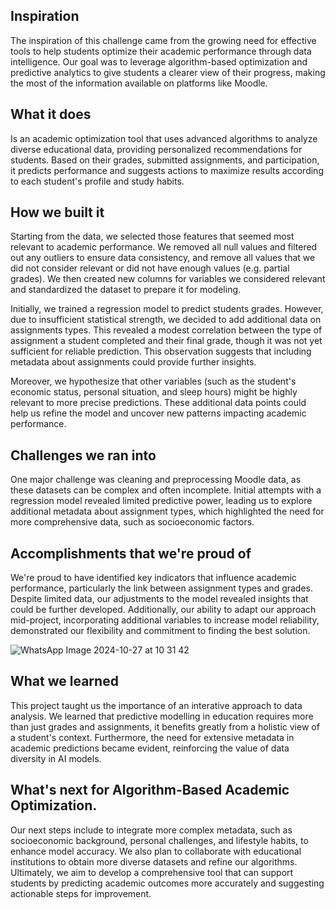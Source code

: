 ## Inspiration
The inspiration of this challenge came from the growing need for effective tools to help students optimize their academic performance through data intelligence. Our goal was to leverage algorithm-based optimization and predictive analytics to give students a clearer view of their progress, making the most of the information available on platforms like Moodle. 

## What it does
Is an academic optimization tool that uses advanced algorithms to analyze diverse educational data, providing personalized recommendations for students. Based on their grades, submitted assignments, and participation, it predicts performance and suggests actions to maximize results according to each student's profile and study habits. 

## How we built it

Starting from the data, we selected those features that seemed most relevant to academic performance. We removed all null values and filtered out any outliers to ensure data consistency, and remove all values that we did not consider relevant or did not have enough values (e.g. partial grades). We then created new columns for variables we considered relevant and standardized the dataset to prepare it for modeling. 

Initially, we trained a regression model to predict students grades. However, due to insufficient statistical strength, we decided to add additional data on assignments types. This revealed a modest correlation between the type of assignment a student completed and their final grade, though it was not yet sufficient for reliable prediction. This observation suggests that including metadata about assignments could provide further insights. 

Moreover, we hypothesize that other variables (such as the student's economic status, personal situation, and sleep hours) might be highly relevant to more precise predictions. These additional data points could help us refine the model and uncover new patterns impacting academic performance.

## Challenges we ran into

One major challenge was cleaning and preprocessing Moodle data, as these datasets can be complex and often incomplete. Initial attempts with a regression model revealed limited predictive power, leading us to explore additional metadata about assignment types, which highlighted the need for more comprehensive data, such as socioeconomic factors.

## Accomplishments that we're proud of

We're proud to have identified key indicators that influence academic performance, particularly the link between assignment types and grades. Despite limited data, our adjustments to the model revealed insights that could be further developed. Additionally, our ability to adapt our approach mid-project, incorporating additional variables to increase model reliability, demonstrated our flexibility and commitment to finding the best solution. 

![WhatsApp Image 2024-10-27 at 10 31 42](https://github.com/user-attachments/assets/f0169066-89d9-48b4-ba55-8172cc8cd481)

## What we learned

This project taught us the importance of an interative approach to data analysis. We learned that predictive modelling in education requires more than just grades and assignments, it benefits greatly from a holistic view of a student's context. Furthermore, the need for extensive metadata in academic predictions became evident, reinforcing the value of data diversity in AI models. 

## What's next for  Algorithm-Based Academic Optimization.

Our next steps include to integrate more complex metadata, such as socioeconomic background, personal challenges, and lifestyle habits, to enhance model accuracy. We also plan to collaborate with educational institutions to obtain more diverse datasets and refine our algorithms. Ultimately, we aim to develop a comprehensive tool that can support students by predicting academic outcomes more accurately and suggesting actionable steps for improvement. 


